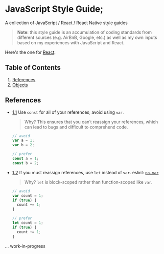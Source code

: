 # JavaScript Style Guide;

A collection of JavaScript / React / React Native style guides

> **Note**: this style guide is an accumulation of coding standards from different sources (e.g. AirBnB, Google, etc.) as well as my own inputs based on my experiences with JavaScript and React.

Here's the one for [React](https://github.com/auxcalibur/javascript/react).

## Table of Contents

  1. [References](#references)
  1. [Objects](#objects)

## References

  <a name="references--prefer-const"></a><a name="1.1"></a>
  - [1.1](#references--prefer-const) Use `const` for all of your references; avoid using `var`.

    > Why? This ensures that you can’t reassign your references, which can lead to bugs and difficult to comprehend code.

    ```javascript
    // avoid
    var a = 1;
    var b = 2;

    // prefer
    const a = 1;
    const b = 2;
    ```

  <a name="references--disallow-var"></a><a name="1.2"></a>
  - [1.2](#references--disallow-var) If you must reassign references, use `let` instead of `var`. eslint: [`no-var`](https://eslint.org/docs/rules/no-var.html)

    > Why? `let` is block-scoped rather than function-scoped like `var`.

    ```javascript
    // avoid
    var count = 1;
    if (true) {
      count += 1;
    }

    // prefer
    let count = 1;
    if (true) {
      count += 1;
    }
    ```

... work-in-progress